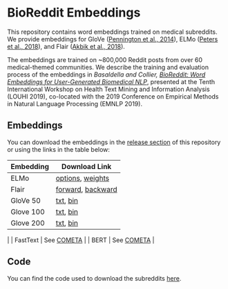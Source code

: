 # BioReddit Embeddings

This repository contains word embeddings trained on medical subreddits. 
We provide embeddings for GloVe ([Pennington et al., 2014](https://nlp.stanford.edu/pubs/glove.pdf)), 
ELMo ([Peters et al., 2018](https://arxiv.org/abs/1802.05365)),
and Flair ([Akbik et al., 2018](https://www.aclweb.org/anthology/C18-1139/)).

The embeddings are trained on ~800,000 Reddit posts from over 60 medical-themed communities. 
We describe the training and evaluation process of the embeddings in *Basaldella and Collier, 
[BioReddit: Word Embeddings for User-Generated Biomedical NLP](https://www.aclweb.org/anthology/D19-6205.pdf)*, 
presented at the Tenth International Workshop on Health Text Mining and Information Analysis (LOUHI 2019), 
co-located with the 2019 Conference on Empirical Methods in Natural Language Processing (EMNLP 2019).

## Embeddings

You can download the embeddings in the [release section](https://github.com/basaldella/bioreddit/releases/tag/v1.0) of this repository or using the links in the table below:

| Embedding | Download Link                                                                                                                                                                                 |
|-----------|----------------|
| ELMo      | [options](https://github.com/basaldella/bioreddit/releases/download/v1.0/bioreddit.elmo.json), [weights](https://github.com/basaldella/bioreddit/releases/download/v1.0/bioreddit.elmo.hdf5)                                                                                                                                                                                               |
| Flair     | [forward](https://github.com/basaldella/bioreddit/releases/download/v1.0/bioreddit.flair.forward.pt),   [backward](https://github.com/basaldella/bioreddit/releases/download/v1.0/bioreddit.flair.backward.pt)                                                                                                                                                                                                |
| GloVe 50  | [txt](https://github.com/basaldella/bioreddit/releases/download/v1.0/bioreddit.glove.50.txt),   [bin](https://github.com/basaldella/bioreddit/releases/download/v1.0/bioreddit.glove.50.bin)                                                                                                                                                                                            |
| Glove 100 | [txt](https://github.com/basaldella/bioreddit/releases/download/v1.0/bioreddit.glove.100.txt),   [bin](https://github.com/basaldella/bioreddit/releases/download/v1.0/bioreddit.glove.100.bin)                                                                                                                                                                                           |
| Glove 200 |  [txt](https://github.com/basaldella/bioreddit/releases/download/v1.0/bioreddit.glove.200.txt),   [bin](https://github.com/basaldella/bioreddit/releases/download/v1.0/bioreddit.glove.200.bin) 
|
| FastText |  See [COMETA](https://github.com/cambridgeltl/cometa) 
|
| BERT |  See [COMETA](https://github.com/cambridgeltl/cometa) 
|


## Code 

You can find the code used to download the subreddits [here](https://github.com/basaldella/reddit-scraper).
